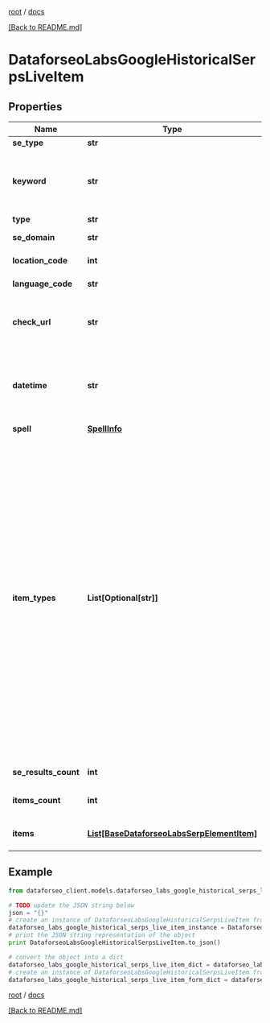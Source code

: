 [root](./../ "root") / [docs](./ "docs")

[[Back to README.md]](./../README.md "[Back to README.md]")

# DataforseoLabsGoogleHistoricalSerpsLiveItem

## Properties

Name | Type | Description | Notes
------------ | ------------- | ------------- | -------------
**se_type** | **str** | search engine type | [optional]
**keyword** | **str** | keyword obtained as a result of search engine autocorrection the results will be provided for the corrected keyword | [optional]
**type** | **str** | type of element | [optional]
**se_domain** | **str** | search engine domain in a POST array | [optional]
**location_code** | **int** | location code in a POST array | [optional]
**language_code** | **str** | language code in a POST array | [optional]
**check_url** | **str** | direct URL to search engine results you can use it to make sure that we provided accurate results | [optional]
**datetime** | **str** | date and time when the result was received in the UTC format: “yyyy-mm-dd hh-mm-ss +00:00” example: 2019-11-15 12:57:46 +00:00 | [optional]
**spell** | [**SpellInfo**](SpellInfo.md) |  | [optional]
**item_types** | **List[Optional[str]]** | types of search results in SERP contains types of search results (items) found in SERP. possible item types: answer_box, carousel, multi_carousel, featured_snippet, google_flights, google_reviews, google_posts, images, jobs, knowledge_graph, local_pack, hotels_pack, map, organic, paid, people_also_ask, related_searches, people_also_search, shopping, top_stories, twitter, video, events, mention_carousel, recipes, top_sights, scholarly_articles, popular_products, podcasts, questions_and_answers, find_results_on, stocks_box, visual_stories, commercial_units,  local_services, google_hotels, math_solver | [optional]
**se_results_count** | **int** | total number of results in SERP | [optional]
**items_count** | **int** | the number of results returned in the items array | [optional]
**items** | [**List[BaseDataforseoLabsSerpElementItem]**](BaseDataforseoLabsSerpElementItem.md) | additional items present in the element if there are none, equals null | [optional]

## Example

```python
from dataforseo_client.models.dataforseo_labs_google_historical_serps_live_item import DataforseoLabsGoogleHistoricalSerpsLiveItem

# TODO update the JSON string below
json = "{}"
# create an instance of DataforseoLabsGoogleHistoricalSerpsLiveItem from a JSON string
dataforseo_labs_google_historical_serps_live_item_instance = DataforseoLabsGoogleHistoricalSerpsLiveItem.from_json(json)
# print the JSON string representation of the object
print DataforseoLabsGoogleHistoricalSerpsLiveItem.to_json()

# convert the object into a dict
dataforseo_labs_google_historical_serps_live_item_dict = dataforseo_labs_google_historical_serps_live_item_instance.to_dict()
# create an instance of DataforseoLabsGoogleHistoricalSerpsLiveItem from a dict
dataforseo_labs_google_historical_serps_live_item_form_dict = dataforseo_labs_google_historical_serps_live_item.from_dict(dataforseo_labs_google_historical_serps_live_item_dict)
```

  

[root](./../ "root") / [docs](./ "docs")

[[Back to README.md]](./../README.md "[Back to README.md]")